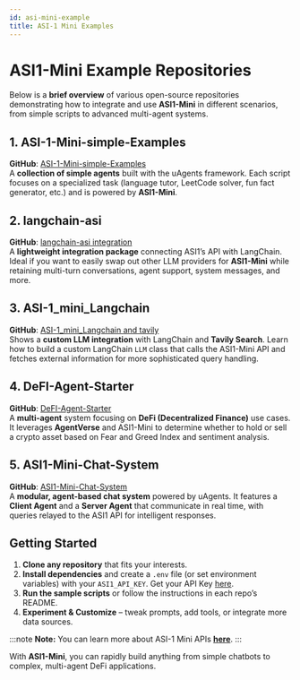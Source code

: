 ```yaml
---
id: asi-mini-example
title: ASI-1 Mini Examples
---
```


# ASI1-Mini Example Repositories

Below is a **brief overview** of various open-source repositories demonstrating how to integrate and use **ASI1-Mini** in different scenarios, from simple scripts to advanced multi-agent systems.


## 1. ASI-1-Mini-simple-Examples
**GitHub**: [ASI-1-Mini-simple-Examples](https://github.com/abhifetch/ASI-1-Mini-simple-Examples)  
A **collection of simple agents** built with the uAgents framework. Each script focuses on a specialized task (language tutor, LeetCode solver, fun fact generator, etc.) and is powered by **ASI1-Mini**.


## 2. langchain-asi
**GitHub**: [langchain-asi integration](https://github.com/rajashekarcs2023/langchain-asi)  
A **lightweight integration package** connecting ASI1’s API with LangChain. Ideal if you want to easily swap out other LLM providers for **ASI1-Mini** while retaining multi-turn conversations, agent support, system messages, and more.


## 3. ASI-1_mini_Langchain
**GitHub**: [ASI-1_mini_Langchain and tavily](https://github.com/abhifetch/ASI-1_mini_Langchain)  
Shows a **custom LLM integration** with LangChain and **Tavily Search**. Learn how to build a custom LangChain `LLM` class that calls the ASI1-Mini API and fetches external information for more sophisticated query handling.

## 4. DeFI-Agent-Starter
**GitHub**: [DeFI-Agent-Starter](https://github.com/RoyceBraden/DeFI-Agent-Starter)  
A **multi-agent** system focusing on **DeFi (Decentralized Finance)** use cases. It leverages **AgentVerse** and ASI1-Mini to determine whether to hold or sell a crypto asset based on Fear and Greed Index and sentiment analysis.

## 5. ASI1-Mini-Chat-System
**GitHub**: [ASI1-Mini-Chat-System](https://github.com/abhifetch/ASI1-Mini-Chat-System)  
A **modular, agent-based chat system** powered by uAgents. It features a **Client Agent** and a **Server Agent** that communicate in real time, with queries relayed to the ASI1 API for intelligent responses.

## Getting Started

1. **Clone any repository** that fits your interests.  
2. **Install dependencies** and create a `.env` file (or set environment variables) with your `ASI1_API_KEY`.  Get your API Key [here](https://asi1.ai/dashboard/api-keys).
3. **Run the sample scripts** or follow the instructions in each repo’s README.  
4. **Experiment & Customize** – tweak prompts, add tools, or integrate more data sources.

:::note
**Note:** You can learn more about ASI-1 Mini APIs [__here__](https://docs.asi1.ai/docs/).
:::

With **ASI1-Mini**, you can rapidly build anything from simple chatbots to complex, multi-agent DeFi applications.